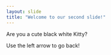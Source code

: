 ```yaml
---
layout: slide
title: "Welcome to our second slide!"
---
```

Are you a cute black white Kitty?

Use the left arrow to go back!
